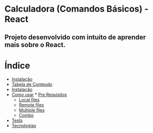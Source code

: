 # Calculadora (Comandos Básicos) - React
## Projeto desenvolvido com intuito de aprender mais sobre o React.

Índice
=================
<!--ts-->
   * [Instalação](#Sobre)
   * [Tabela de Conteudo](#tabela-de-conteudo)
   * [Instalação](#instalacao)
   * [Como usar](#como-usar)
    * [Pre Requisitos](#pre-requisitos)
      * [Local files](#local-files)
      * [Remote files](#remote-files)
      * [Multiple files](#multiple-files)
      * [Combo](#combo)
   * [Tests](#testes)
   * [Tecnologias](#tecnologias)
<!--te-->